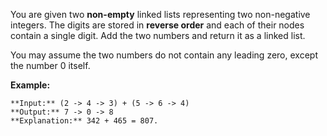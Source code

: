 You are given two **non-empty** linked lists representing two non-negative integers. The digits are stored in **reverse order** and each of their nodes contain a single digit. Add the two numbers and return it as a linked list.

You may assume the two numbers do not contain any leading zero, except the number 0 itself.

**Example:**

    **Input:** (2 -> 4 -> 3) + (5 -> 6 -> 4)
    **Output:** 7 -> 0 -> 8
    **Explanation:** 342 + 465 = 807.




